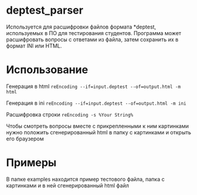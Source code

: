 # deptest_parser
Используется для расшифровки файлов формата *deptest, используемых в ПО для тестирования студентов.
Программа может расшифровать вопросы с ответами из файла, затем сохранить их в формат INI или HTML.
# Использование

Генерация в html ``` reEncoding --if=input.deptest --of=output.html -m html ```

Генерация в ini ``` reEncoding --if=input.deptest --of=output.html -m ini ```

Расшифровка строки ``` reEncoding -s %Your String% ```

Чтобы смотреть вопросы вместе с прикрепленными к ним картинками нужно положить сгенерированный html в папку с картинками и открыть его браузером

# Примеры
В папке examples находится пример тестового файла, папка с картинками и в ней сгенерированный html файл
